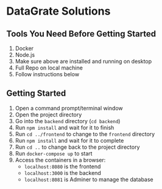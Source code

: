 # DataGrate Solutions

## Tools You Need Before Getting Started
1. Docker
2. Node.js
3. Make sure above are installed and running on desktop
4. Full Repo on local machine
5. Follow instructions below

## Getting Started
1. Open a command prompt/terminal window
2. Open the project directory
3. Go into the `backend` directory (`cd backend`)
4. Run `npm install` and wait for it to finish
5. Run `cd ../frontend` to change to the `frontend` directory
6. Run `npm install` and wait for it to complete
7. Run `cd ..` to change back to the project directory
8. Run `docker-compose up` to start
9. Access the containers in a browser:
    * `localhost:8080` is the frontend
    * `localhost:3000` is the backend
    * `localhost:8081` is Adminer to manage the database
